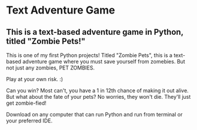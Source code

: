 # Text Adventure Game
## This is a text-based adventure game in Python, titled "Zombie Pets!"

This is one of my first Python projects! Titled "Zombie Pets", this is a text-based adventure game where you must save yourself from zomebies. But not just any zombies, PET ZOMBIES.

Play at your own risk. :)

Can you win? Most can't, you have a 1 in 12th chance of making it out alive. But what about the fate of your pets?
No worries, they won't die. They'll just get zombie-fied!

Download on any computer that can run Python and run from terminal or your preferred IDE.
